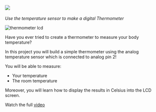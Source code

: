 # ![](https://place-hold.it/311x39/FFFFFF/A08AB4/0D077E&text=THERMOMETER-LCD&bold&fontsize=23)
*Use the temperature sensor to make a digital Thermometer*

![thermometer lcd](https://user-images.githubusercontent.com/37689522/53480047-a62e8b00-3a7a-11e9-9ffd-a08245c62567.gif)

Have you ever tried to create a thermometer to measure your body temperature? 

In this project you will build a simple thermometer using the analog temperature sensor which is connected to analog pin 2!

You will be able to measure:

- Your temperature
- The room temperature

Moreover, you will learn how to display the results in Celsius into the LCD screen. 

Watch the full [video](https://www.youtube.com/watch?v=b0bzWeGwnUg)
